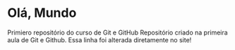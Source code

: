 # Olá, Mundo
Primiero repositório do curso de Git e GitHub
Repositório criado na primeira aula de Git e Github.
Essa linha foi alterada diretamente no site!
